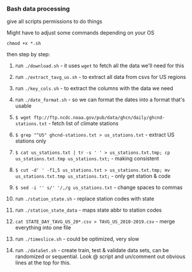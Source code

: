 ### Bash data processing

give all scripts permissions to do things

Might have to adjust some commands depending on your OS

`chmod +x *.sh`

then step by step:

1. run `./download.sh` - it uses `wget` to fetch all the data we'll need for this

2. run `./extract_tavg_us.sh` - to extract all data from csvs for US regions

3. run `./key_cols.sh` - to extract the columns with the data we need

4. run `./date_format.sh` - so we can format the dates into a format that's usable

5. `$ wget ftp://ftp.ncdc.noaa.gov/pub/data/ghcn/daily/ghcnd-stations.txt` - fetch list of climate stations

6. `$ grep "^US" ghcnd-stations.txt > us_stations.txt` - extract US stations only

7. `$ cat us_stations.txt | tr -s ' ' > us_stations.txt.tmp; cp us_stations.txt.tmp us_stations.txt;` - making consistent

8. `$ cut -d' ' -f1,5 us_stations.txt > us_stations.txt.tmp; mv us_stations.txt.tmp us_stations.txt;` - only get station & code

9. `$ sed -i '' s/' '/,/g us_stations.txt` - change spaces to commas

10. run `./station_state.sh` - replace station codes with state

11. run `./station_state_data` - maps state abbr to station codes

12. `cat STATE_DAY_TAVG_US_20*.csv > TAVG_US_2010-2019.csv` - merge everything into one file

13. run `./timeslice.sh` - could be optimized, very slow

14. run `./dataSet.sh` - create train, test & validate data sets, can be randomized or sequential. Look @ script and un/comment out obvious lines at the top for this.

